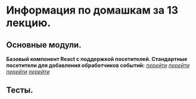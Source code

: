 # Информация по домашкам за 13 лекцию.

## Основные модули.

**Базовый компонент React с поддержкой посетителей. Стандартные посетители для добавления обработчиков событий:** [_перейти_](./my-app/src/components/some-btn.tsx) [_перейти_](./my-app/src/visitors/on.ts) [_перейти_](./my-app/src/visitors/once.ts) [_перейти_](./my-app/src/visitors/in-view.ts)

## Тесты.
